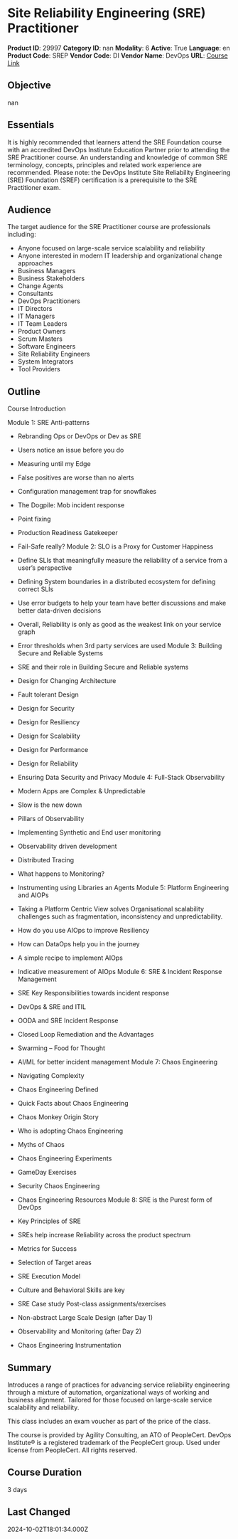 # Site Reliability Engineering (SRE) Practitioner

**Product ID**: 29997
**Category ID**: nan
**Modality**: 6
**Active**: True
**Language**: en
**Product Code**: SREP
**Vendor Code**: DI
**Vendor Name**: DevOps
**URL**: [Course Link](https://www.fastlaneus.com/course/devops-srep)

## Objective
nan

## Essentials
It is highly recommended that learners attend the SRE Foundation course with an accredited DevOps Institute Education Partner prior to attending the SRE Practitioner course.  An understanding and knowledge of common SRE terminology, concepts, principles and related work experience are recommended.
Please note:  the DevOps Institute Site Reliability Engineering (SRE) Foundation (SREF) certification is a prerequisite to the SRE Practitioner exam.

## Audience
The target audience for the SRE Practitioner course are professionals including:


- Anyone focused on large-scale service scalability and reliability
- Anyone interested in modern IT leadership and organizational change approaches
- Business Managers
- Business Stakeholders
- Change Agents
- Consultants
- DevOps Practitioners
- IT Directors
- IT Managers
- IT Team Leaders
- Product Owners
- Scrum Masters
- Software Engineers
- Site Reliability Engineers
- System Integrators
- Tool Providers

## Outline
Course Introduction

Module 1: SRE Anti-patterns


- Rebranding Ops or DevOps or Dev as SRE​
- Users notice an issue before you do​
- Measuring until my Edge​
- False positives are worse than no alerts​
- Configuration management trap for snowflakes​
- The Dogpile: Mob incident response​
- Point fixing​
- Production Readiness Gatekeeper​
- Fail-Safe really?
Module 2: SLO is a Proxy for Customer Happiness


- Define SLIs that meaningfully measure the reliability of a service from a user’s perspective​
- Defining System boundaries in a distributed ecosystem for defining correct SLIs
- Use error budgets to help your team have better discussions and make better data-driven decisions
- Overall, Reliability is only as good as the weakest link on your service graph
- Error thresholds when 3rd party services are used
Module 3: Building Secure and Reliable Systems


- SRE and their role in Building Secure and Reliable systems​
- Design for Changing Architecture​
- Fault tolerant Design​
- Design for Security​
- Design for Resiliency​
- Design for Scalability
- Design for Performance
- Design for Reliability
- Ensuring Data Security and Privacy
Module 4: Full-Stack Observability


- Modern Apps are Complex & Unpredictable​
- Slow is the new down​
- Pillars of Observability​
- Implementing Synthetic and End user monitoring
- Observability driven development
- Distributed Tracing
- What happens to Monitoring?
- Instrumenting using Libraries an Agents
Module 5: Platform Engineering and AIOPs


- Taking a Platform Centric View solves Organisational scalability challenges such as fragmentation, inconsistency and unpredictability.
- How do you use AIOps to improve Resiliency
- How can DataOps help you in the journey
- A simple recipe to implement AIOps
- Indicative measurement of AIOps
Module 6: SRE & Incident Response Management


- SRE Key Responsibilities towards incident response​
- DevOps & SRE and ITIL​
- OODA and SRE Incident Response​
- Closed Loop Remediation and the Advantages​
- Swarming – Food for Thought
- AI/ML for better incident management
Module 7: Chaos Engineering


- Navigating Complexity
- Chaos Engineering Defined
- Quick Facts about Chaos Engineering
- Chaos Monkey Origin Story
- Who is adopting Chaos Engineering
- Myths of Chaos
- Chaos Engineering Experiments
- GameDay Exercises
- Security Chaos Engineering
- Chaos Engineering Resources
Module 8: SRE is the Purest form of DevOps


- Key Principles of SRE​
- SREs help increase Reliability across the product spectrum​
- Metrics for Success​
- Selection of Target areas
- SRE Execution Model​
- Culture and Behavioral Skills are key​
- SRE Case study
Post-class assignments/exercises


- Non-abstract Large Scale Design (after Day 1)
- Observability and Monitoring (after Day 2)
- Chaos Engineering Instrumentation

## Summary
Introduces a range of practices for advancing service reliability engineering through a mixture of automation, organizational ways of working and business alignment. Tailored for those focused on large-scale service scalability and reliability.


This class includes an exam voucher as part of the price of the class.

The course is provided by Agility Consulting, an ATO of PeopleCert. DevOps Institute® is a registered trademark of the PeopleCert group. Used under license from PeopleCert. All rights reserved.

## Course Duration
3 days

## Last Changed
2024-10-02T18:01:34.000Z
